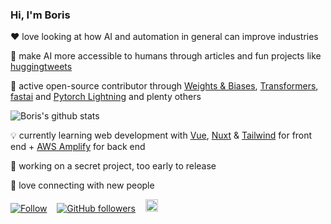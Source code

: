 ### Hi, I'm Boris

❤ love looking at how AI and automation in general can improve industries

🤖 make AI more accessible to humans through articles and fun projects like [huggingtweets](https://github.com/borisdayma/huggingtweets)

🙏 active open-source contributor through [Weights & Biases](https://docs.wandb.com/), [Transformers](https://github.com/huggingface/transformers), [fastai](https://github.com/fastai/fastai) and [Pytorch Lightning](https://github.com/PyTorchLightning/pytorch-lightning) and plenty others

  ![Boris's github stats](https://github-readme-stats.vercel.app/api?username=borisdayma)

💡 currently learning web development with [Vue](https://vuejs.org/), [Nuxt](https://nuxtjs.org/) & [Tailwind](https://tailwindcss.com/) for front end + [AWS Amplify](https://docs.amplify.aws/) for back end

🤫 working on a secret project, too early to release

💬 love connecting with new people

[![Follow](https://img.shields.io/twitter/follow/borisdayma?style=social)](https://twitter.com/borisdayma)    [![GitHub followers](https://img.shields.io/github/followers/borisdayma?style=social)](https://github.com/borisdayma)    <a href="https://www.linkedin.com/in/borisdayma/"><img src=https://content.linkedin.com/content/dam/me/business/en-us/amp/brand-site/v2/bg/LI-Bug.svg.original.svg height="20px"/><a/>
